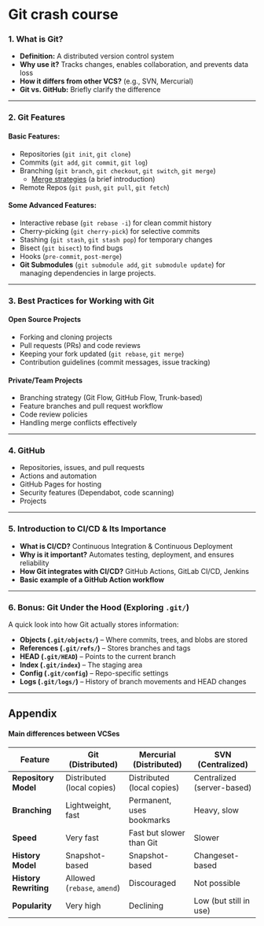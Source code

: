 # Git crash course

### **1. What is Git?**
- **Definition:** A distributed version control system
- **Why use it?** Tracks changes, enables collaboration, and prevents data loss
- **How it differs from other VCS?** (e.g., SVN, Mercurial)
- **Git vs. GitHub:** Briefly clarify the difference

---

### **2. Git Features**
#### **Basic Features:**
- Repositories (`git init`, `git clone`)
- Commits (`git add`, `git commit`, `git log`)
- Branching (`git branch`, `git checkout`, `git switch`, `git merge`)
  - [Merge strategies](https://git-scm.com/docs/merge-strategies) (a brief introduction)
- Remote Repos (`git push`, `git pull`, `git fetch`)

#### **Some Advanced Features:**
- Interactive rebase (`git rebase -i`) for clean commit history
- Cherry-picking (`git cherry-pick`) for selective commits
- Stashing (`git stash`, `git stash pop`) for temporary changes
- Bisect (`git bisect`) to find bugs
- Hooks (`pre-commit`, `post-merge`)
- **Git Submodules** (`git submodule add`, `git submodule update`) for managing dependencies in large projects.

---

### **3. Best Practices for Working with Git**
#### **Open Source Projects**
- Forking and cloning projects
- Pull requests (PRs) and code reviews
- Keeping your fork updated (`git rebase`, `git merge`)
- Contribution guidelines (commit messages, issue tracking)

#### **Private/Team Projects**
- Branching strategy (Git Flow, GitHub Flow, Trunk-based)
- Feature branches and pull request workflow
- Code review policies
- Handling merge conflicts effectively

---

### **4. GitHub**
- Repositories, issues, and pull requests
- Actions and automation
- GitHub Pages for hosting
- Security features (Dependabot, code scanning)
- Projects

---

### **5. Introduction to CI/CD & Its Importance**
- **What is CI/CD?** Continuous Integration & Continuous Deployment
- **Why is it important?** Automates testing, deployment, and ensures reliability
- **How Git integrates with CI/CD?** GitHub Actions, GitLab CI/CD, Jenkins
- **Basic example of a GitHub Action workflow**

---

### **6. Bonus: Git Under the Hood (Exploring `.git/`)**
A quick look into how Git actually stores information:

- **Objects (`.git/objects/`)** – Where commits, trees, and blobs are stored
- **References (`.git/refs/`)** – Stores branches and tags
- **HEAD (`.git/HEAD`)** – Points to the current branch
- **Index (`.git/index`)** – The staging area
- **Config (`.git/config`)** – Repo-specific settings
- **Logs (`.git/logs/`)** – History of branch movements and HEAD changes

---

## Appendix

#### Main differences between VCSes

| **Feature**       | **Git** (Distributed) | **Mercurial** (Distributed) | **SVN** (Centralized) |
|--------------|----------------------|-------------------------|---------------------|
| **Repository Model** | Distributed (local copies) | Distributed (local copies) | Centralized (server-based) |
| **Branching**   | Lightweight, fast | Permanent, uses bookmarks | Heavy, slow |
| **Speed**       | Very fast | Fast but slower than Git | Slower |
| **History Model** | Snapshot-based | Snapshot-based | Changeset-based |
| **History Rewriting** | Allowed (`rebase`, `amend`) | Discouraged | Not possible |
| **Popularity**  | Very high | Declining | Low (but still in use) |
